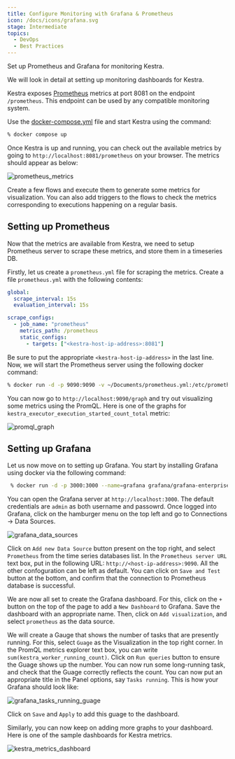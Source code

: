 ```yaml
---
title: Configure Monitoring with Grafana & Prometheus
icon: /docs/icons/grafana.svg
stage: Intermediate
topics:
  - DevOps
  - Best Practices
---
```


Set up Prometheus and Grafana for monitoring Kestra.

We will look in detail at setting up monitoring dashboards for Kestra.

Kestra exposes [Prometheus](https://prometheus.io/) metrics at port 8081 on the endpoint `/prometheus`. This endpoint can be used by any compatible monitoring system.

Use the [docker-compose.yml](https://github.com/kestra-io/kestra/blob/develop/docker-compose.yml) file and start Kestra using the command: 

```sh
% docker compose up
```

Once Kestra is up and running, you can check out the available metrics by going to `http://localhost:8081/prometheus` on your browser. The metrics should appear as below:

![prometheus_metrics](/docs/how-to-guides/setup-monitoring/prometheus_metrics.png)

Create a few flows and execute them to generate some metrics for visualization. You can also add triggers to the flows to check the metrics corresponding to executions happening on a regular basis.

## Setting up Prometheus

Now that the metrics are available from Kestra, we need to setup Prometheus server to scrape these metrics, and store them in a timeseries DB.

Firstly, let us create a `prometheus.yml` file for scraping the metrics. Create a file `prometheus.yml` with the following contents:

```yaml
global:
  scrape_interval: 15s
  evaluation_interval: 15s

scrape_configs:
  - job_name: "prometheus"
    metrics_path: /prometheus
    static_configs:
      - targets: ["<kestra-host-ip-address>:8081"]
```

Be sure to put the appropriate `<kestra-host-ip-address>` in the last line. Now, we will start the Prometheus server using the following docker command:

```sh
% docker run -d -p 9090:9090 -v ~/Documents/prometheus.yml:/etc/prometheus/prometheus.yml prom/prometheus
```

You can now go to `http://localhost:9090/graph` and try out visualizing some metrics using the PromQL. Here is one of the graphs for `kestra_executor_execution_started_count_total` metric:

![promql_graph](/docs/how-to-guides/setup-monitoring/promql_graph.png)

## Setting up Grafana

Let us now move on to setting up Grafana. You start by installing Grafana using docker via the following command:

```sh
 % docker run -d -p 3000:3000 --name=grafana grafana/grafana-enterprise
```

You can open the Grafana server at `http://localhost:3000`. The default credentials are `admin` as both username and passowrd. Once logged into Grafana, click on the hamburger menu on the top left and go to Connections -> Data Sources.

![grafana_data_sources](/docs/how-to-guides/setup-monitoring/grafana_data_sources.png)

Click on `Add new Data Source` button present on the top right, and select `Prometheus` from the time series databases list. In the `Prometheus server URL` text box, put in the following URL: `http://<host-ip-address>:9090`. All the other confoguration can be left as default. You can click on `Save and Test` button at the bottom, and confirm that the connection to Prometheus database is successful.

We are now all set to create the Grafana dashboard. For this, click on the `+` button on the top of the page to add a `New Dashboard` to Grafana. Save the dashboard with an appropriate name. Then, click on `Add visualization`, and select `prometheus` as the data source.

We will create a Gauge that shows the number of tasks that are presently running. For this, select `Guage` as the Visualization in the top right corner. In the PromQL metrics explorer text box, you can write `sum(kestra_worker_running_count)`. Click on `Run queries` button to ensure the Guage shows up the number. You can now run some long-running task, and check that the Guage correctly reflects the count. You can now put an appropriate title in the Panel options, say `Tasks running`. This is how your Grafana should look like:

![grafana_tasks_running_guage](/docs/how-to-guides/setup-monitoring/grafana_tasks_running_guage.png)

Click on `Save` and `Apply` to add this guage to the dashboard.

Similarly, you can now keep on adding more graphs to your dashboard. Here is one of the sample dashboards for Kestra metrics.

![kestra_metrics_dashboard](/docs/how-to-guides/setup-monitoring/kestra_metrics_dashboard.png)
